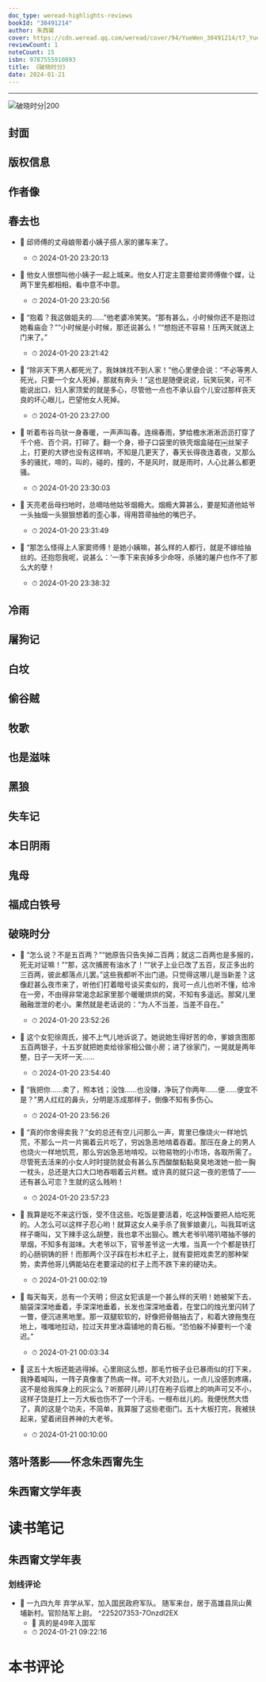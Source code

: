 ```yaml
---
doc_type: weread-highlights-reviews
bookId: "38491214"
author: 朱西甯
cover: https://cdn.weread.qq.com/weread/cover/94/YueWen_38491214/t7_YueWen_38491214.jpg
reviewCount: 1
noteCount: 15
isbn: 9787555910893
title: 《破晓时分》
date: 2024-01-21
---
```


---

![ 破晓时分|200](https://cdn.weread.qq.com/weread/cover/94/YueWen_38491214/t7_YueWen_38491214.jpg)


## 封面

## 版权信息

## 作者像

## 春去也


- 📌 邱师傅的丈母娘带着小姨子搭人家的骡车来了。 
    - ⏱ 2024-01-20 23:20:13 

- 📌 他女人很想叫他小姨子一起上城来。他女人打定主意要给窦师傅做个媒，让两下里先都相相，看中意不中意。 
    - ⏱ 2024-01-20 23:20:56 

- 📌 “抱着？我这做姐夫的……”他老婆冷笑笑。“那有甚么，小时候你还不是抱过她看庙会？”“小时候是小时候，那还说甚么！”“想抱还不容易！压两天就送上门来了。” 
    - ⏱ 2024-01-20 23:21:42 

- 📌 “除非天下男人都死光了，我妹妹找不到人家！”他心里便会说：“不必等男人死光，只要一个女人死掉，那就有奔头！”这也是随便说说，玩笑玩笑，可不能说出口，妇人家顶爱的就是多心，尽管他一点也不承认自个儿安过那样丧天良的坏心眼儿，巴望他女人死掉。 
    - ⏱ 2024-01-20 23:27:00 

- 📌 听着布谷鸟驮一身春暖，一声声叫春。连绵春雨，梦给檐水淅淅沥沥打穿了千个疮、百个洞，打碎了。翻一个身，褂子口袋里的铁壳烟盒碰在￼丝架子上，打更的大锣也没有这样响，不知是几更天了，春天长得夜连着夜，又那么多的骚扰，啼的，叫的，碰的，撞的，不是风时，就是雨时，人心比甚么都更骚。 
    - ⏱ 2024-01-20 23:30:03 

- 📌 天亮老岳母扫地时，总嘀咕他姑爷烟瘾大。烟瘾大算甚么，要是知道他姑爷一头抽烟一头狠狠想着的歪心事，得用笤帚抽他的嘴巴子。 
    - ⏱ 2024-01-20 23:31:49 

- 📌 “那怎么怪得上人家窦师傅！是她小姨嘛，甚么样的人都行，就是不嫁给抽丝的。还抱怨我呢，说甚么：‘一季下来丧掉多少命呀，杀猪的屠户也作不了那么大的孽！ 
    - ⏱ 2024-01-20 23:38:32 
## 冷雨

## 屠狗记

## 白坟

## 偷谷贼

## 牧歌

## 也是滋味

## 黑狼

## 失车记

## 本日阴雨

## 鬼母

## 福成白铁号

## 破晓时分


- 📌 “怎么说？不是五百两？”“她原告只告失掉二百两；就这二百两也是多报的，死无对证嘛！”“那，这次捕房有油水了！”“状子上业已改了五百，反正多出的三百两，彼此都落点儿罢。”这些我都听不出门道。只觉得这哪儿是当新差？这像赶甚么夜市来了，听他们打着暗号谈买卖似的，我可一点儿也听不懂，给冷在一旁，不由得非常渴念起家里那个暖暖烘烘的窝，不知有多遥远。那窝儿里融融泄泄的老小。果然就是老话说的：“为人不当差，当差不自在。” 
    - ⏱ 2024-01-20 23:52:26 

- 📌 这个女犯徐周氏，接不上气儿地诉说了。她说她生得好苦的命，爹娘贪图那五百两银子，十五岁就把她卖给徐家相公做小房；进了徐家门，一晃就是两年整，日子一天坏一天…… 
    - ⏱ 2024-01-20 23:54:40 

- 📌 “我把你……卖了，照本钱；没蚀……也没赚，净玩了你两年……便……便宜不是？”男人红红的鼻头，分明是冻成那样子，倒像不知有多伤心。 
    - ⏱ 2024-01-20 23:56:26 

- 📌 “真的你舍得卖我？”女的总还有空儿问那么一声，胃里已像烧火一样地饥荒，不那么一片一片揭着云片吃了，穷凶急恶地啃着吞着。那压在身上的男人也烧火一样地饥荒，那么穷凶急恶地啃咬。以物易物的小市场，各取所需了。尽管死去活来的小女人时时提防就会有甚么东西酸酸黏黏臭臭地泼她一脸一胸一枕头，总还是大口大口地吞咽着云片糕。或许真的就只这一夜的恩情了——还有甚么可恋？生就的这么贱哟！ 
    - ⏱ 2024-01-20 23:57:23 

- 📌 我算是吃不来这行饭，受不住这些。吃饭是要活着，吃这种饭要把人给吃死的。人怎么可以这样子忍心哟！就算这女人亲手杀了我爹娘妻儿，叫我耳听这样子嘶叫，又下辣手这么胡整，我也拿不出狠心。瞧大老爷叭嗒叭嗒抽不够的旱烟，不知多有滋味。大老爷以下，官爷差爷这一大堆，当真一个个都是铁打的心肠铜铸的肝！而那两个汉子踩在杉木杠子上，就有耍把戏卖艺的那种架势，卖弄他哥儿俩能站在老要滚动的杠子上而不跌下来的硬功夫。 
    - ⏱ 2024-01-21 00:02:19 

- 📌 每天每天，总有一个天明；但这女犯该是一个甚么样的天明！她被架下去，脑袋深深地垂着，手深深地垂着，长发也深深地垂着，在堂口的烛光里闪转了一瞥，便沉进黑地里。那一双腿软软的，好像把骨骼抽去了，和着大镣拖曳在地上，嗤嗤地拉动，拉过天井里冰霜铺地的青石板。“恐怕躲不掉要判一个凌迟。” 
    - ⏱ 2024-01-21 00:03:34 

- 📌 这五十大板还能逃得掉。心里刚这么想，那毛竹板子业已暴雨似的打下来，我挣着喊叫，一阵子真像害了热病一样。可不大对劲儿，一点儿没感到疼痛，这不是给我挥身上的灰尘么？听那砰儿砰儿打在袍子后襟上的响声可又不小，这样子饶是打上一万大板也伤不了一个汗毛、一根布丝儿的。我便恍然大悟了，真的这是个功夫，不简单，我算服了这些老衙门。五十大板打完，我被扶起来，望着闭目养神的大老爷。 
    - ⏱ 2024-01-21 00:10:00 
## 落叶落影——怀念朱西甯先生

## 朱西甯文学年表

 

# 读书笔记

## 朱西甯文学年表

### 划线评论
- 📌 一九四九年
弃学从军，加入国民政府军队。
随军来台，居于高雄县凤山黄埔新村。官阶陆军上尉。  ^225207353-7Onzdl2EX
    - 💭 真的是49年入国军
    - ⏱ 2024-01-21 09:22:16
   

# 本书评论
